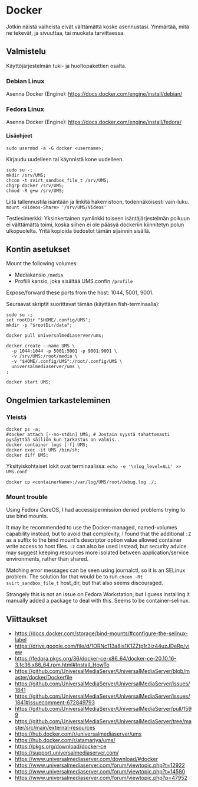 # Docker

Jotkin näistä vaiheista eivät välttämättä koske asennustasi.  Ymmärtää, mitä ne tekevät, ja sivuuttaa, tai muokata tarvittaessa.

## Valmistelu

Käyttöjärjestelmän tuki- ja huoltopakettien osalta.

### Debian Linux

Asenna Docker (Engine): https://docs.docker.com/engine/install/debian/

### Fedora Linux

Asenna Docker (Engine): https://docs.docker.com/engine/install/fedora/

#### Lisäohjeet

```
sudo usermod -a -G docker <username>;
```

Kirjaudu uudelleen tai käynnistä kone uudelleen.

```
sudo su -;
mkdir /srv/UMS;
chcon -t svirt_sandbox_file_t /srv/UMS;
chgrp docker /srv/UMS;
chmod -R g+w /srv/UMS;
```

Liitä tallennustila isäntään ja linkitä hakemistoon, todennäköisesti vain-luku. `mount <Videos-Share> '/srv/UMS/Videos'`

Testiesimerkki: Yksinkertainen symlinkki toiseen isäntäjärjestelmän polkuun ei välttämättä toimi, koska siihen ei ole pääsyä dockeriin kiinnitetyn polun ulkopuolelta.  Yritä kopioida tiedostot tämän sijainnin sisällä.

## Kontin asetukset

Mount the following volumes:
- Mediakansio `/media`
- Profiili kansio, joka sisältää UMS.confin `/profile`

Expose/forward these ports from the host: 1044, 5001, 9001.

Seuraavat skriptit suorittavat tämän (käyttäen fish-terminaalia):
```
sudo su -;
set rootDir "$HOME/.config/UMS";
mkdir -p "$rootDir/data";
​
docker pull universalmediaserver/ums;
​
docker create --name UMS \
  -p 1044:1044 -p 5001:5001 -p 9001:9001 \
  -v /srv/UMS:/root/media \
  -v "$HOME/.config/UMS":/root/.config/UMS \
  universalmediaserver/ums \
;
​
docker start UMS;
```

## Ongelmien tarkasteleminen

### Yleistä

```
docker ps -a;
#docker attach [--no-stdin] UMS; # Jostain syystä tahattomasti pysäyttää säiliön kun tarkastus on valmis..
docker container logs [-f] UMS;
docker exec -it UMS /bin/sh;
docker diff UMS;
```

Yksityiskohtaiset lokit ovat terminaalissa: `echo -e '\nlog_level=ALL' >> UMS.conf`

```
docker cp <containerName>:/var/log/UMS/root/debug.log ./;
```

### Mount trouble

Using Fedora CoreOS, I had access/permission denied problems trying to use bind mounts.

It may be recommended to use the Docker-managed, named-volumes capability instead, but to avoid that complexity, I found that the additional `:Z` as a suffix to the bind mount's descriptor option value allowed container write access to host files. `:z` can also be used instead, but security advice may suggest keeping resources more isolated between application/service environments, rather than shared.

Matching error messages can be seen using journalctl, so it is an SELinux problem. The solution for that would be to run `chcon -Rt svirt_sandbox_file_t` host_dir, but that also seems discouraged.

Strangely this is not an issue on Fedora Workstation, but I guess installing it manually added a package to deal with this. Seems to be container-selinux.

## Viittaukset

- https://docs.docker.com/storage/bind-mounts/#configure-the-selinux-label
- https://drive.google.com/file/d/1ORNc113a8is1K1ZZtp1r3iz44uzJDeRp/view
- https://fedora.pkgs.org/36/docker-ce-x86_64/docker-ce-20.10.16-3.fc36.x86_64.rpm.html#Install_HowTo
- https://github.com/UniversalMediaServer/UniversalMediaServer/blob/master/docker/Dockerfile
- https://github.com/UniversalMediaServer/UniversalMediaServer/issues/1841
- https://github.com/UniversalMediaServer/UniversalMediaServer/issues/1841#issuecomment-672849793
- https://github.com/UniversalMediaServer/UniversalMediaServer/pull/1599
- https://github.com/UniversalMediaServer/UniversalMediaServer/tree/master/src/main/external-resources
- https://hub.docker.com/r/universalmediaserver/ums
- https://hub.docker.com/r/atamariya/ums/
- https://pkgs.org/download/docker-ce
- https://support.universalmediaserver.com/
- https://www.universalmediaserver.com/download/#docker
- https://www.universalmediaserver.com/forum/viewtopic.php?t=12922
- https://www.universalmediaserver.com/forum/viewtopic.php?t=14580
- https://www.universalmediaserver.com/forum/viewtopic.php?p=47952
